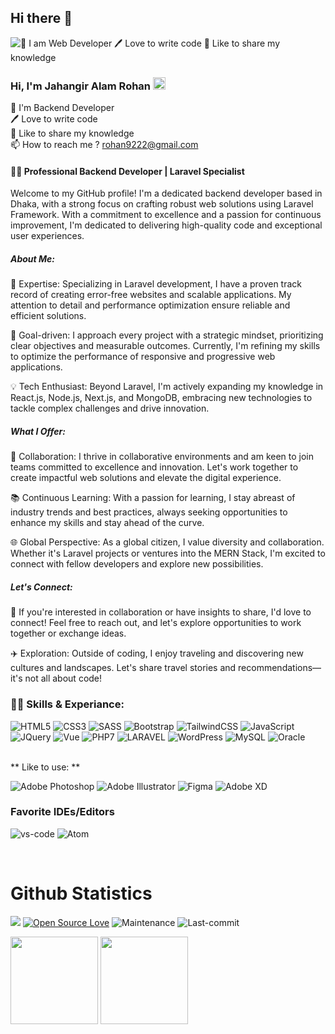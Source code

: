 ## Hi there 👋

<!--
**rohan9222/rohan9222** is a ✨ _special_ ✨ repository because its `README.md` (this file) appears on your GitHub profile.

Here are some ideas to get you started:

- 🔭 I’m currently working on ...
- 🌱 I’m currently learning ...
- 👯 I’m looking to collaborate on ...
- 🤔 I’m looking for help with ...
- 💬 Ask me about ...
- 📫 How to reach me: ...
- 😄 Pronouns: ...
- ⚡ Fun fact: ...
-->

![👑 I am Web Developer 🖊️ Love to write code 🎤 Like to share my knowledge]()

### Hi, I'm Jahangir Alam Rohan <img src="https://media.giphy.com/media/hvRJCLFzcasrR4ia7z/giphy.gif" width="20">
👑 I'm Backend Developer <br>
🖊️ Love to write code <br>
🎤 Like to share my knowledge <br>
📫 How to reach me ? rohan9222@gmail.com <be>

#### 👨‍💻 Professional Backend Developer | Laravel Specialist

Welcome to my GitHub profile! I'm a dedicated backend developer based in Dhaka, with a strong focus on crafting robust web solutions using Laravel Framework. With a commitment to excellence and a passion for continuous improvement, I'm dedicated to delivering high-quality code and exceptional user experiences.

##### About Me:

🔧 Expertise: Specializing in Laravel development, I have a proven track record of creating error-free websites and scalable applications. My attention to detail and performance optimization ensure reliable and efficient solutions.

🎯 Goal-driven: I approach every project with a strategic mindset, prioritizing clear objectives and measurable outcomes. Currently, I'm refining my skills to optimize the performance of responsive and progressive web applications.

💡 Tech Enthusiast: Beyond Laravel, I'm actively expanding my knowledge in React.js, Node.js, Next.js, and MongoDB, embracing new technologies to tackle complex challenges and drive innovation.

##### What I Offer:

🤝 Collaboration: I thrive in collaborative environments and am keen to join teams committed to excellence and innovation. Let's work together to create impactful web solutions and elevate the digital experience.

📚 Continuous Learning: With a passion for learning, I stay abreast of industry trends and best practices, always seeking opportunities to enhance my skills and stay ahead of the curve.

🌐 Global Perspective: As a global citizen, I value diversity and collaboration. Whether it's Laravel projects or ventures into the MERN Stack, I'm excited to connect with fellow developers and explore new possibilities.

##### Let's Connect:

📩 If you're interested in collaboration or have insights to share, I'd love to connect! Feel free to reach out, and let's explore opportunities to work together or exchange ideas.

✈️ Exploration: Outside of coding, I enjoy traveling and discovering new cultures and landscapes. Let's share travel stories and recommendations—it's not all about code!


### <a>👨‍💻 Skills & Experiance:</a>

![HTML5](https://img.shields.io/badge/HTML5-E34F26?style=for-the-badge&logo=html5&logoColor=white)
![CSS3](https://img.shields.io/badge/CSS3-1572B6?style=for-the-badge&logo=css3&logoColor=white)
![SASS](https://img.shields.io/badge/SASS-hotpink.svg?style=for-the-badge&logo=SASS&logoColor=white)
![Bootstrap](https://img.shields.io/badge/Bootstrap-563D7C?style=for-the-badge&logo=bootstrap&logoColor=white)
![TailwindCSS](https://img.shields.io/badge/tailwindcss-%2338B2AC.svg?style=for-the-badge&logo=tailwind-css&logoColor=white)
![JavaScript](https://img.shields.io/badge/JavaScript-F7DF1E?style=for-the-badge&logo=javascript&logoColor=black)
![JQuery](https://img.shields.io/badge/jQuery-0769AD?style=for-the-badge&logo=jquery&logoColor=white)
![Vue](https://img.shields.io/badge/Vue.js-20B2AA?style=for-the-badge)
![PHP7](https://img.shields.io/badge/PHP-777BB4?style=for-the-badge&logo=php&logoColor=white)
![LARAVEL](https://img.shields.io/badge/LARAVEL-F05340?style=for-the-badge&logo=laravel&logoColor=white)
![WordPress](https://img.shields.io/badge/WordPress-%23117AC9.svg?style=for-the-badge&logo=WordPress&logoColor=white)
![MySQL](https://img.shields.io/badge/MySQL-00000F?style=for-the-badge&logo=mysql&logoColor=white)
![Oracle](https://img.shields.io/badge/Oracle-20B2AA?style=for-the-badge)

<br>
** Like to use: **

![Adobe Photoshop](https://img.shields.io/badge/adobe%20photoshop-%2331A8FF.svg?style=for-the-badge&logo=adobe%20photoshop&logoColor=white)
![Adobe Illustrator](https://img.shields.io/badge/adobe%20illustrator-%23FF9A00.svg?style=for-the-badge&logo=adobe%20illustrator&logoColor=white)
![Figma](https://img.shields.io/badge/figma-%23F24E1E.svg?style=for-the-badge&logo=figma&logoColor=white)
![Adobe XD](https://img.shields.io/badge/Adobe%20XD-470137?style=for-the-badge&logo=Adobe%20XD&logoColor=#FF61F6)

### Favorite IDEs/Editors 

![vs-code](https://img.shields.io/badge/-VS%20Code-007ACC?style=for-the-badge&logo=visual-studio-code)
![Atom](https://img.shields.io/badge/Atom-%2366595C.svg?style=for-the-badge&logo=atom&logoColor=white)

<br>

# Github Statistics

![](https://komarev.com/ghpvc/?username=rohan9222)
[![Open Source Love](https://badges.frapsoft.com/os/v1/open-source.svg?v=103)](https://github.com/rohan9222)
![Maintenance](https://img.shields.io/badge/Maintained%3F-yes-green.svg?style=flat-square&color=brightgreen)
![Last-commit](https://img.shields.io/github/last-commit/rohan9222/rohan9222?style=flat-square&color=blueviolet)


<div>
  <img height="140em" src="https://github-readme-stats.vercel.app/api?username=rohan9222&show_icons=true&theme=radical&include_all_commits=true&count_private=true"/>
  <img height="140em" src="https://github-readme-stats.vercel.app/api/top-langs/?username=rohan9222&layout=compact&langs_count=7&theme=radical"/>
</div>
